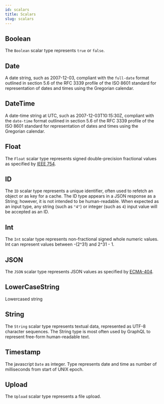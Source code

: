 ```yaml
---
id: scalars
title: Scalars
slug: scalars
---
```


## Boolean

The `Boolean` scalar type represents `true` or `false`.

## Date

A date string, such as 2007-12-03, compliant with the `full-date` format outlined in section 5.6 of the RFC 3339 profile of the ISO 8601 standard for representation of dates and times using the Gregorian calendar.

## DateTime

A date-time string at UTC, such as 2007-12-03T10:15:30Z, compliant with the `date-time` format outlined in section 5.6 of the RFC 3339 profile of the ISO 8601 standard for representation of dates and times using the Gregorian calendar.

## Float

The `Float` scalar type represents signed double-precision fractional values as specified by [IEEE 754](https://en.wikipedia.org/wiki/IEEE_floating_point).

## ID

The `ID` scalar type represents a unique identifier, often used to refetch an object or as key for a cache. The ID type appears in a JSON response as a String; however, it is not intended to be human-readable. When expected as an input type, any string (such as `"4"`) or integer (such as `4`) input value will be accepted as an ID.

## Int

The `Int` scalar type represents non-fractional signed whole numeric values. Int can represent values between -(2^31) and 2^31 - 1.

## JSON

The `JSON` scalar type represents JSON values as specified by [ECMA-404](http://www.ecma-international.org/publications/files/ECMA-ST/ECMA-404.pdf).

## LowerCaseString

Lowercased string

## String

The `String` scalar type represents textual data, represented as UTF-8 character sequences. The String type is most often used by GraphQL to represent free-form human-readable text.

## Timestamp

The javascript `Date` as integer. Type represents date and time as number of milliseconds from start of UNIX epoch.

## Upload

The `Upload` scalar type represents a file upload.

